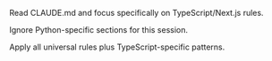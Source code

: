 Read CLAUDE.md and focus specifically on TypeScript/Next.js rules.

Ignore Python-specific sections for this session.

Apply all universal rules plus TypeScript-specific patterns.

